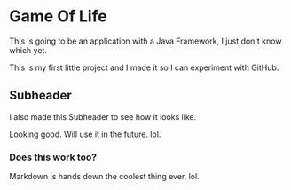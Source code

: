 # Game Of Life

This is going to be an application with a Java Framework, I just don't know which yet.



This is my first little project and I made it so I can experiment with GitHub.

## Subheader

I also made this Subheader to see how it looks like.

Looking good. Will use it in the future. lol.

### Does this work too?

Markdown is hands down the coolest thing ever. lol.